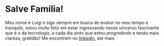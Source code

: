# Salve Família!
Meu nome é Luigi e sigo sempre em busca de evoluir no meu tempo e tranquilo, estou muito feliz em estar ingressando nesse universo fascinante que é o da tecnologia, a cada dia sinto que estou progredindo e tendo mais clareza, gratidão!
Me encontrem no [linkedin](www.linkedin.com/in/luigi-fernandes), até mais.
